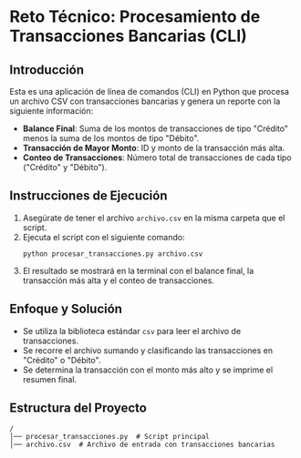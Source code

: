 # Reto Técnico: Procesamiento de Transacciones Bancarias (CLI)

## Introducción
Esta es una aplicación de línea de comandos (CLI) en Python que procesa un archivo CSV con transacciones bancarias y genera un reporte con la siguiente información:
- **Balance Final**: Suma de los montos de transacciones de tipo "Crédito" menos la suma de los montos de tipo "Débito".
- **Transacción de Mayor Monto**: ID y monto de la transacción más alta.
- **Conteo de Transacciones**: Número total de transacciones de cada tipo ("Crédito" y "Débito").

## Instrucciones de Ejecución
1. Asegúrate de tener el archivo `archivo.csv` en la misma carpeta que el script.
2. Ejecuta el script con el siguiente comando:
   ```
   python procesar_transacciones.py archivo.csv
   ```
3. El resultado se mostrará en la terminal con el balance final, la transacción más alta y el conteo de transacciones.

## Enfoque y Solución
- Se utiliza la biblioteca estándar `csv` para leer el archivo de transacciones.
- Se recorre el archivo sumando y clasificando las transacciones en "Crédito" o "Débito".
- Se determina la transacción con el monto más alto y se imprime el resumen final.

## Estructura del Proyecto
```
/
│── procesar_transacciones.py  # Script principal
│── archivo.csv  # Archivo de entrada con transacciones bancarias
```

